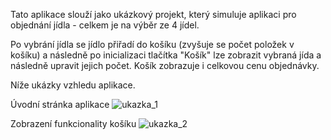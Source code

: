 Tato aplikace slouží jako ukázkový projekt, který simuluje aplikaci pro objednání jídla - celkem je na výběr ze 4 jídel.

Po vybrání jídla se jídlo přiřadí do košíku (zvyšuje se počet položek v košíku) a následně po inicializaci tlačítka "Košík" lze zobrazit vybraná jída a následně upravit jejich počet. Košík zobrazuje i celkovou cenu objednávky.

Níže ukázky vzhledu aplikace.

Úvodní stránka aplikace
![ukazka_1](https://user-images.githubusercontent.com/106878089/207424767-e632efc2-f7a8-491d-9219-1e19b72d984d.png)

Zobrazení funkcionality košíku
![ukazka_2](https://user-images.githubusercontent.com/106878089/207424779-2c0d5d10-fd73-458a-9d6e-feeb8e569fcc.png)
